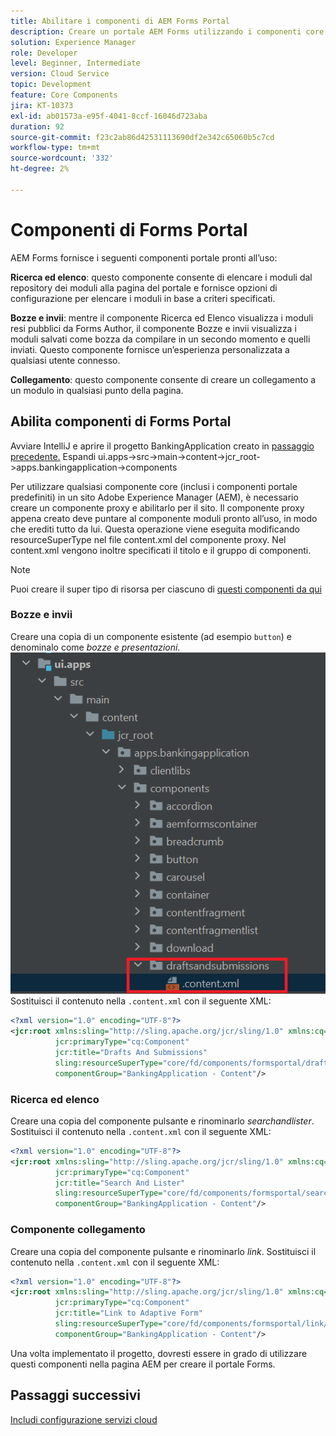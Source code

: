 ```yaml
---
title: Abilitare i componenti di AEM Forms Portal
description: Creare un portale AEM Forms utilizzando i componenti core
solution: Experience Manager
role: Developer
level: Beginner, Intermediate
version: Cloud Service
topic: Development
feature: Core Components
jira: KT-10373
exl-id: ab01573a-e95f-4041-8ccf-16046d723aba
duration: 92
source-git-commit: f23c2ab86d42531113690df2e342c65060b5c7cd
workflow-type: tm+mt
source-wordcount: '332'
ht-degree: 2%

---
```


# Componenti di Forms Portal

AEM Forms fornisce i seguenti componenti portale pronti all’uso:

**Ricerca ed elenco**: questo componente consente di elencare i moduli dal repository dei moduli alla pagina del portale e fornisce opzioni di configurazione per elencare i moduli in base a criteri specificati.

**Bozze e invii**: mentre il componente Ricerca ed Elenco visualizza i moduli resi pubblici da Forms Author, il componente Bozze e invii visualizza i moduli salvati come bozza da compilare in un secondo momento e quelli inviati. Questo componente fornisce un’esperienza personalizzata a qualsiasi utente connesso.

**Collegamento**: questo componente consente di creare un collegamento a un modulo in qualsiasi punto della pagina.

## Abilita componenti di Forms Portal

Avviare IntelliJ e aprire il progetto BankingApplication creato in [passaggio precedente.](./getting-started.md) Espandi ui.apps->src->main->content->jcr_root->apps.bankingapplication->components

Per utilizzare qualsiasi componente core (inclusi i componenti portale predefiniti) in un sito Adobe Experience Manager (AEM), è necessario creare un componente proxy e abilitarlo per il sito.
Il componente proxy appena creato deve puntare al componente moduli pronto all’uso, in modo che erediti tutto da lui. Questa operazione viene eseguita modificando resourceSuperType nel file content.xml del componente proxy. Nel content.xml vengono inoltre specificati il titolo e il gruppo di componenti.
>[!NOTE]
>
> Puoi creare il super tipo di risorsa per ciascuno di [questi componenti da qui](https://github.com/adobe/aem-core-forms-components/tree/master/ui.apps/src/main/content/jcr_root/apps/core/fd/components/formsportal)


### Bozze e invii

Creare una copia di un componente esistente (ad esempio `button`) e denominalo come _bozze e presentazioni_.
![bozze e presentazioni](assets/forms-portal-components2.png)
Sostituisci il contenuto nella `.content.xml` con il seguente XML:

```xml
<?xml version="1.0" encoding="UTF-8"?>
<jcr:root xmlns:sling="http://sling.apache.org/jcr/sling/1.0" xmlns:cq="http://www.day.com/jcr/cq/1.0" xmlns:jcr="http://www.jcp.org/jcr/1.0"
          jcr:primaryType="cq:Component"
          jcr:title="Drafts And Submissions"
          sling:resourceSuperType="core/fd/components/formsportal/draftsandsubmissions/v1/draftsandsubmissions"
          componentGroup="BankingApplication - Content"/>
```

### Ricerca ed elenco

Creare una copia del componente pulsante e rinominarlo _searchandlister_.
Sostituisci il contenuto nella `.content.xml` con il seguente XML:


```xml
<?xml version="1.0" encoding="UTF-8"?>
<jcr:root xmlns:sling="http://sling.apache.org/jcr/sling/1.0" xmlns:cq="http://www.day.com/jcr/cq/1.0" xmlns:jcr="http://www.jcp.org/jcr/1.0"
          jcr:primaryType="cq:Component"
          jcr:title="Search And Lister"
          sling:resourceSuperType="core/fd/components/formsportal/searchlister/v1/searchlister"
          componentGroup="BankingApplication - Content"/>
```

### Componente collegamento

Creare una copia del componente pulsante e rinominarlo _link_.
Sostituisci il contenuto nella `.content.xml` con il seguente XML:


```xml
<?xml version="1.0" encoding="UTF-8"?>
<jcr:root xmlns:sling="http://sling.apache.org/jcr/sling/1.0" xmlns:cq="http://www.day.com/jcr/cq/1.0" xmlns:jcr="http://www.jcp.org/jcr/1.0"
          jcr:primaryType="cq:Component"
          jcr:title="Link to Adaptive Form"
          sling:resourceSuperType="core/fd/components/formsportal/link/v2/link"
          componentGroup="BankingApplication - Content"/>
```

Una volta implementato il progetto, dovresti essere in grado di utilizzare questi componenti nella pagina AEM per creare il portale Forms.

## Passaggi successivi

[Includi configurazione servizi cloud](./azure-storage-fdm.md)
